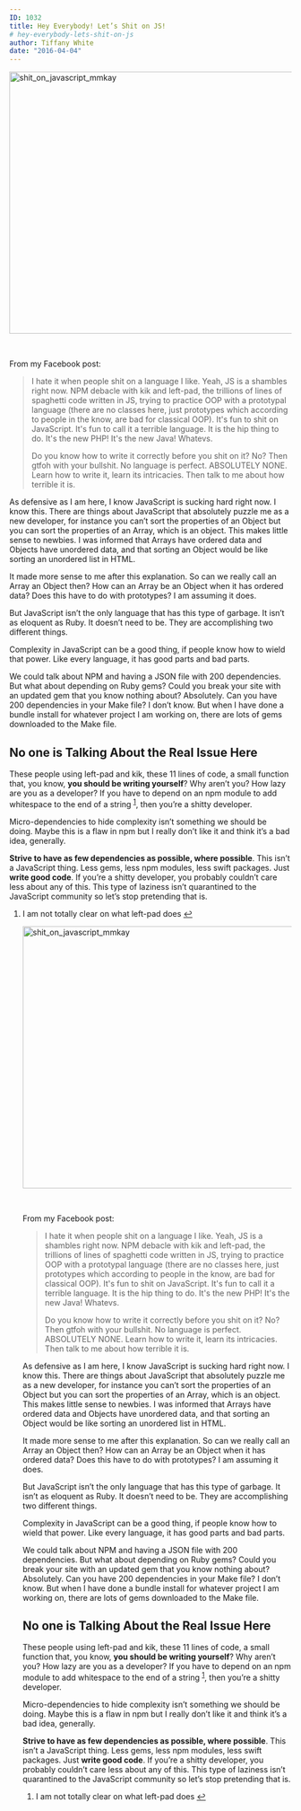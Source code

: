 ```yaml
---
ID: 1032
title: Hey Everybody! Let’s Shit on JS!
# hey-everybody-lets-shit-on-js
author: Tiffany White
date: "2016-04-04"
---
```



<a href="https://helloburgh.me/wp-content/uploads/2016/04/shitonjs.jpeg" rel="attachment wp-att-1035"><img class="aligncenter size-large wp-image-1035" src="https://helloburgh.me/wp-content/uploads/2016/04/shitonjs-1024x683.jpeg" alt="shit_on_javascript_mmkay" width="700" height="467" /></a>

&nbsp;

From my Facebook post:
<blockquote>I hate it when people shit on a language I like. Yeah, JS is a shambles right now. NPM debacle with kik and left-pad, the trillions of lines of spaghetti code written in JS, trying to practice OOP with a prototypal language (there are no classes here, just prototypes which according to people in the know, are bad for classical OOP). It's fun to shit on JavaScript. It's fun to call it a terrible language. It is the hip thing to do. It's the new PHP! It's the new Java! Whatevs.

Do you know how to write it correctly before you shit on it? No? Then gtfoh with your bullshit. No language is perfect. ABSOLUTELY NONE. Learn how to write it, learn its intricacies. Then talk to me about how terrible it is.</blockquote>
As defensive as I am here, I know JavaScript is sucking hard right now. I know this. There are things about JavaScript that absolutely puzzle me as a new developer, for instance you can’t sort the properties of an Object but you can sort the properties of an Array, which is an object. This makes little sense to newbies. I was informed that Arrays have ordered data and Objects have unordered data, and that sorting an Object would be like sorting an unordered list in HTML.

It made more sense to me after this explanation. So can we really call an Array an Object then? How can an Array be an Object when it has ordered data? Does this have to do with prototypes? I am assuming it does.

But JavaScript isn’t the only language that has this type of garbage. It isn’t as eloquent as Ruby. It doesn’t need to be. They are accomplishing two different things.

Complexity in JavaScript can be a good thing, if people know how to wield that power. Like every language, it has good parts and bad parts.

We could talk about NPM and having a JSON file with 200 dependencies. But what about depending on Ruby gems? Could you break your site with an updated gem that you know nothing about? Absolutely. Can you have 200 dependencies in your Make file? I don’t know. But when I have done a bundle install for whatever project I am working on, there are lots of gems downloaded to the Make file.
<h2>No one is Talking About the Real Issue Here</h2>
These people using left-pad and kik, these 11 lines of code, a small function that, you know, <strong>you should be writing yourself</strong>? Why aren’t you? How lazy are you as a developer? If you have to depend on an npm module to add whitespace to the end of a string <sup><a id="ffn1" class="footnote" href="#fn1">1</a></sup>, then you’re a shitty developer.

Micro-dependencies to hide complexity isn’t something we should be doing. Maybe this is a flaw in npm but I really don’t like it and think it’s a bad idea, generally.

<strong>Strive to have as few dependencies as possible, where possible</strong>. This isn’t a JavaScript thing. Less gems, less npm modules, less swift packages. Just <strong>write good code</strong>. If you’re a shitty developer, you probably couldn’t care less about any of this. This type of laziness isn’t quarantined to the JavaScript community so let’s stop pretending that is.
<ol id="footnotes">
	<li id="fn1">I am not totally clear on what left-pad does <a href="#ffn1">↩︎</a></li>



<a href="https://helloburgh.me/wp-content/uploads/2016/04/shitonjs.jpeg" rel="attachment wp-att-1035"><img class="aligncenter size-large wp-image-1035" src="https://helloburgh.me/wp-content/uploads/2016/04/shitonjs-1024x683.jpeg" alt="shit_on_javascript_mmkay" width="700" height="467" /></a>

&nbsp;

From my Facebook post:
<blockquote>I hate it when people shit on a language I like. Yeah, JS is a shambles right now. NPM debacle with kik and left-pad, the trillions of lines of spaghetti code written in JS, trying to practice OOP with a prototypal language (there are no classes here, just prototypes which according to people in the know, are bad for classical OOP). It's fun to shit on JavaScript. It's fun to call it a terrible language. It is the hip thing to do. It's the new PHP! It's the new Java! Whatevs.

Do you know how to write it correctly before you shit on it? No? Then gtfoh with your bullshit. No language is perfect. ABSOLUTELY NONE. Learn how to write it, learn its intricacies. Then talk to me about how terrible it is.</blockquote>
As defensive as I am here, I know JavaScript is sucking hard right now. I know this. There are things about JavaScript that absolutely puzzle me as a new developer, for instance you can’t sort the properties of an Object but you can sort the properties of an Array, which is an object. This makes little sense to newbies. I was informed that Arrays have ordered data and Objects have unordered data, and that sorting an Object would be like sorting an unordered list in HTML.

It made more sense to me after this explanation. So can we really call an Array an Object then? How can an Array be an Object when it has ordered data? Does this have to do with prototypes? I am assuming it does.

But JavaScript isn’t the only language that has this type of garbage. It isn’t as eloquent as Ruby. It doesn’t need to be. They are accomplishing two different things.

Complexity in JavaScript can be a good thing, if people know how to wield that power. Like every language, it has good parts and bad parts.

We could talk about NPM and having a JSON file with 200 dependencies. But what about depending on Ruby gems? Could you break your site with an updated gem that you know nothing about? Absolutely. Can you have 200 dependencies in your Make file? I don’t know. But when I have done a bundle install for whatever project I am working on, there are lots of gems downloaded to the Make file.
<h2>No one is Talking About the Real Issue Here</h2>
These people using left-pad and kik, these 11 lines of code, a small function that, you know, <strong>you should be writing yourself</strong>? Why aren’t you? How lazy are you as a developer? If you have to depend on an npm module to add whitespace to the end of a string <sup><a id="ffn1" class="footnote" href="#fn1">1</a></sup>, then you’re a shitty developer.

Micro-dependencies to hide complexity isn’t something we should be doing. Maybe this is a flaw in npm but I really don’t like it and think it’s a bad idea, generally.

<strong>Strive to have as few dependencies as possible, where possible</strong>. This isn’t a JavaScript thing. Less gems, less npm modules, less swift packages. Just <strong>write good code</strong>. If you’re a shitty developer, you probably couldn’t care less about any of this. This type of laziness isn’t quarantined to the JavaScript community so let’s stop pretending that is.
<ol id="footnotes">
	<li id="fn1">I am not totally clear on what left-pad does <a href="#ffn1">↩︎</a></li>




</ol>